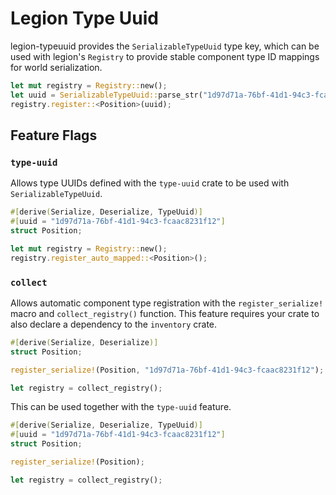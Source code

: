 # Legion Type Uuid

legion-typeuuid provides the `SerializableTypeUuid` type key, which can be used with legion's `Registry` to provide stable component type ID mappings for world serialization.

```rust
let mut registry = Registry::new();
let uuid = SerializableTypeUuid::parse_str("1d97d71a-76bf-41d1-94c3-fcaac8231f12");
registry.register::<Position>(uuid);
```

## Feature Flags

### `type-uuid`

Allows type UUIDs defined with the `type-uuid` crate to be used with `SerializableTypeUuid`.

```rust
#[derive(Serialize, Deserialize, TypeUuid)]
#[uuid = "1d97d71a-76bf-41d1-94c3-fcaac8231f12"]
struct Position;

let mut registry = Registry::new();
registry.register_auto_mapped::<Position>();
```

### `collect`

Allows automatic component type registration with the `register_serialize!` macro and `collect_registry()` function. This feature requires your crate to also declare a dependency to the `inventory` crate.

```rust
#[derive(Serialize, Deserialize)]
struct Position;

register_serialize!(Position, "1d97d71a-76bf-41d1-94c3-fcaac8231f12");

let registry = collect_registry();
```

This can be used together with the `type-uuid` feature.

```rust
#[derive(Serialize, Deserialize, TypeUuid)]
#[uuid = "1d97d71a-76bf-41d1-94c3-fcaac8231f12"]
struct Position;

register_serialize!(Position);

let registry = collect_registry();
```
